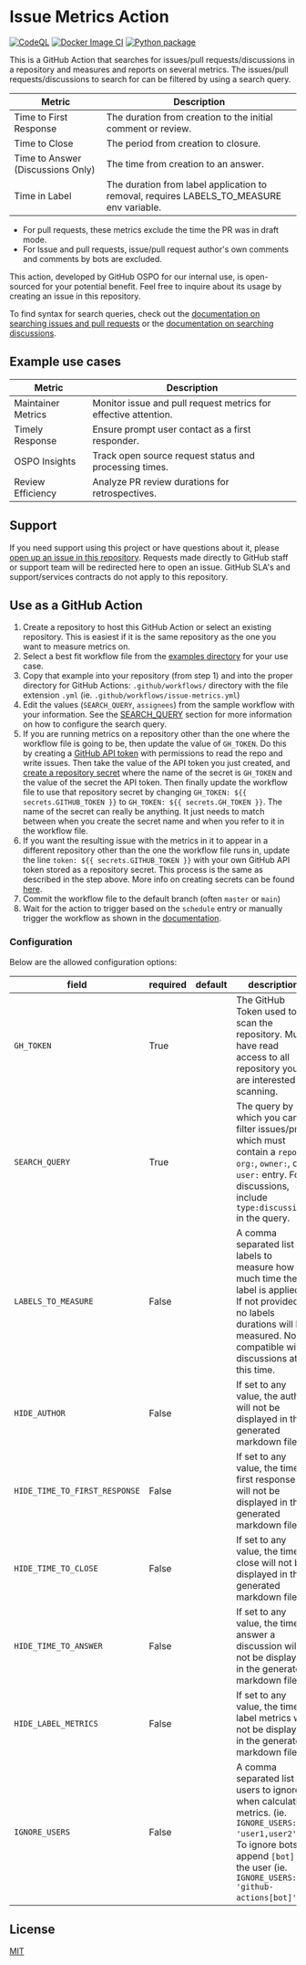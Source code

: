 # Issue Metrics Action

[![CodeQL](https://github.com/github/issue-metrics/actions/workflows/codeql-analysis.yml/badge.svg)](https://github.com/github/issue-metrics/actions/workflows/codeql-analysis.yml) [![Docker Image CI](https://github.com/github/issue-metrics/actions/workflows/docker-image.yml/badge.svg)](https://github.com/github/issue-metrics/actions/workflows/docker-image.yml) [![Python package](https://github.com/github/issue-metrics/actions/workflows/python-package.yml/badge.svg)](https://github.com/github/issue-metrics/actions/workflows/python-package.yml)

This is a GitHub Action that searches for issues/pull requests/discussions in a repository and measures and reports on several metrics.
The issues/pull requests/discussions to search for can be filtered by using a search query.

| Metric | Description |
|--------|-------------|
|Time to First Response | The duration from creation to the initial comment or review.|
|Time to Close | The period from creation to closure.|
|Time to Answer (Discussions Only) | The time from creation to an answer.|
|Time in Label | The duration from label application to removal, requires LABELS_TO_MEASURE env variable.|

* For pull requests, these metrics exclude the time the PR was in draft mode.
* For Issue and pull requests, issue/pull request author's own comments and comments by bots are excluded.

This action, developed by GitHub OSPO for our internal use, is open-sourced for your potential benefit.
Feel free to inquire about its usage by creating an issue in this repository.

To find syntax for search queries, check out the [documentation on searching issues and pull requests](https://docs.github.com/en/issues/tracking-your-work-with-issues/filtering-and-searching-issues-and-pull-requests)
or the [documentation on searching discussions](https://docs.github.com/en/search-github/searching-on-github/searching-discussions).

## Example use cases

| Metric | Description |
|--------|-------------|
|Maintainer Metrics| Monitor issue and pull request metrics for effective attention.|
|Timely Response| Ensure prompt user contact as a first responder.|
|OSPO Insights| Track open source request status and processing times.|
|Review Efficiency| Analyze PR review durations for retrospectives.|

## Support

If you need support using this project or have questions about it, please [open up an issue in this repository](https://github.com/github/issue-metrics/issues). Requests made directly to GitHub staff or support team will be redirected here to open an issue. GitHub SLA's and support/services contracts do not apply to this repository.

## Use as a GitHub Action

1. Create a repository to host this GitHub Action or select an existing repository. This is easiest if it is the same repository as the one you want to measure metrics on.
2. Select a best fit workflow file from the [examples directory](./docs/example-workflows.md) for your use case.
3. Copy that example into your repository (from step 1) and into the proper directory for GitHub Actions: `.github/workflows/` directory with the file extension `.yml` (ie. `.github/workflows/issue-metrics.yml`)
4. Edit the values (`SEARCH_QUERY`, `assignees`) from the sample workflow with your information. See the [SEARCH_QUERY](./docs/search-query.md) section for more information on how to configure the search query.
5. If you are running metrics on a repository other than the one where the workflow file is going to be, then update the value of `GH_TOKEN`. Do this by creating a [GitHub API token](https://docs.github.com/en/authentication/keeping-your-account-and-data-secure/managing-your-personal-access-tokens#creating-a-personal-access-token-classic) with permissions to read the repo and write issues. Then take the value of the API token you just created, and [create a repository secret](https://docs.github.com/en/actions/security-guides/encrypted-secrets) where the name of the secret is `GH_TOKEN` and the value of the secret the API token. Then finally update the workflow file to use that repository secret by changing `GH_TOKEN: ${{ secrets.GITHUB_TOKEN }}` to `GH_TOKEN: ${{ secrets.GH_TOKEN }}`. The name of the secret can really be anything. It just needs to match between when you create the secret name and when you refer to it in the workflow file.
6. If you want the resulting issue with the metrics in it to appear in a different repository other than the one the workflow file runs in, update the line `token: ${{ secrets.GITHUB_TOKEN }}` with your own GitHub API token stored as a repository secret. This process is the same as described in the step above. More info on creating secrets can be found [here](https://docs.github.com/en/actions/security-guides/encrypted-secrets).
7. Commit the workflow file to the default branch (often `master` or `main`)
8. Wait for the action to trigger based on the `schedule` entry or manually trigger the workflow as shown in the [documentation](https://docs.github.com/en/actions/using-workflows/manually-running-a-workflow).

### Configuration

Below are the allowed configuration options:

| field                 | required | default | description |
|-----------------------|----------|---------|-------------|
| `GH_TOKEN`            | True     |         | The GitHub Token used to scan the repository. Must have read access to all repository you are interested in scanning. |
| `SEARCH_QUERY`        | True     |         | The query by which you can filter issues/prs which must contain a `repo:`, `org:`, `owner:`, or a `user:` entry. For discussions, include `type:discussions` in the query. |
| `LABELS_TO_MEASURE`   | False    |         | A comma separated list of labels to measure how much time the label is applied. If not provided, no labels durations will be measured. Not compatible with discussions at this time. |
| `HIDE_AUTHOR` | False |         | If set to any value, the author will not be displayed in the generated markdown file. |
| `HIDE_TIME_TO_FIRST_RESPONSE` | False |         | If set to any value, the time to first response will not be displayed in the generated markdown file. |
| `HIDE_TIME_TO_CLOSE` | False |         | If set to any value, the time to close will not be displayed in the generated markdown file. |
| `HIDE_TIME_TO_ANSWER` | False |         | If set to any value, the time to answer a discussion will not be displayed in the generated markdown file. |
| `HIDE_LABEL_METRICS` | False |         | If set to any value, the time in label metrics will not be displayed in the generated markdown file. |
| `IGNORE_USERS` | False |         | A comma separated list of users to ignore when calculating metrics. (ie. `IGNORE_USERS: 'user1,user2'`). To ignore bots, append `[bot]` to the user (ie. `IGNORE_USERS: 'github-actions[bot]'`)  |

## License

[MIT](LICENSE)
